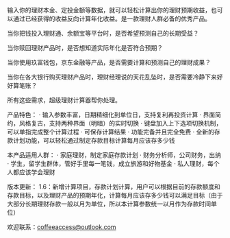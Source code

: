 输入你的理财本金、定投金额等数据，就可以轻松计算出你的理财预期收益，也可以通过已经获得的收益反向计算年化收益。是一款理财人群必备的优秀产品。

当你把钱投入理财通、余额宝等平台时，是否希望预测自己的长期受益？

当你赎回理财产品时，是否想知道实际年化是否符合预期？

当你使用玖富钱包，京东金融等产品，是否需要计算和预测自己的理财成果？

当你在各大银行购买理财产品时，理财经理说的天花乱坠时，是否需要冷静下来好好算笔账？

所有这些需求，超级理财计算器帮你处理。

产品特色：
 · 输入参数丰富，日期精细化到单位日，支持复利再投资计算
 · 界面简约，风格复古，支持两种界面（明暗）的实时切换
 · 键盘加入上下选项切换机制，可以单指完成整个计算过程
 · 可保存计算结果
 · 功能完备并且完全免费
 · 全新的存款计划功能，可以轻松通过制定存款目标计算每月应该存多少钱

本产品适用人群：
 · 家庭理财，制定家庭存款计划
 · 财务分析师，公司财务，出纳
 · 学生，留学生群体，管好手里每一笔钱，成立旅游和好物基金
 · 私人理财，每个人都应该学会理财

版本更新：
 1.6：新增计算项目，存款计划计算，用户可以根据目前的存款额度和存款目标，以及理财产品的预期年化，计算每月应该存多少钱可以满足目标（由于大部分长期理财存款一般以月为单位，所以本计算参数统一以月作为存款时间单位）

欢迎联系：coffeeaccess@outlook.com
